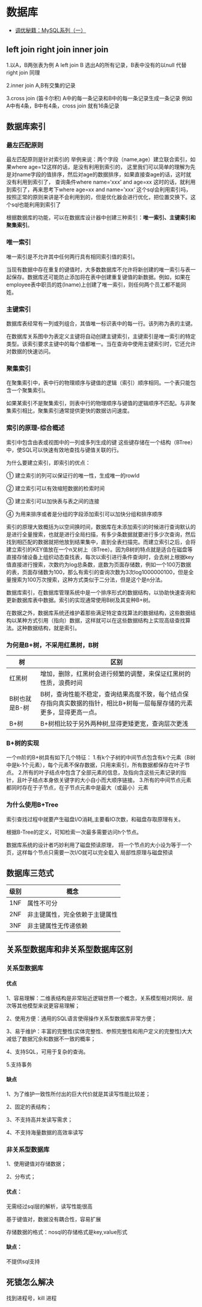# 数据库

- [调优秘籍：MySQL系列（一）](https://www.vnshu.com/article/2R90SI)

## left join right join inner join

1.以A，B两张表为例
A left join B
选出A的所有记录，B表中没有的以null 代替
right join 同理

2.inner join
A,B有交集的记录

3.cross join (笛卡尔积)
A中的每一条记录和B中的每一条记录生成一条记录
例如A中有4条，B中有4条，cross join 就有16条记录

## 数据库索引

### 最左匹配原则

最左匹配原则是针对索引的
举例来说：两个字段（name,age）建立联合索引，如果where age=12这样的话，是没有利用到索引的，
这里我们可以简单的理解为先是对name字段的值排序，然后对age的数据排序，如果直接查age的话，这时就没有利用到索引了，
查询条件where name=‘xxx’ and age=xx 这时的话，就利用到索引了，再来思考下where age=xx and name=’xxx‘ 这个sql会利用索引吗，
按照正常的原则来讲是不会利用到的，但是优化器会进行优化，把位置交换下。这个sql也能利用到索引了



根据数据库的功能，可以在数据库设计器中创建三种索引：**唯一索引、主键索引和聚集索引**。

### 唯一索引 

唯一索引是不允许其中任何两行具有相同索引值的索引。

当现有数据中存在重复的键值时，大多数数据库不允许将新创建的唯一索引与表一起保存。数据库还可能防止添加将在表中创建重复键值的新数据。例如，如果在employee表中职员的姓(lname)上创建了唯一索引，则任何两个员工都不能同姓。

### 主键索引

数据库表经常有一列或列组合，其值唯一标识表中的每一行。该列称为表的主键。

在数据库关系图中为表定义主键将自动创建主键索引，主键索引是唯一索引的特定类型。该索引要求主键中的每个值都唯一。当在查询中使用主键索引时，它还允许对数据的快速访问。

### 聚集索引

在聚集索引中，表中行的物理顺序与键值的逻辑（索引）顺序相同。一个表只能包含一个聚集索引。

如果某索引不是聚集索引，则表中行的物理顺序与键值的逻辑顺序不匹配。与非聚集索引相比，聚集索引通常提供更快的数据访问速度。

### 索引的原理-综合概述

索引中包含由表或视图中的一列或多列生成的键  这些键存储在一个结构（BTree）中，使SQL可以快速有效地查找与键值关联的行。

为什么要建立索引，即索引的优点：

① 建立索引的列可以保证行的唯一性，生成唯一的rowId

② 建立索引可以有效缩短数据的检索时间

③ 建立索引可以加快表与表之间的连接

④ 为用来排序或者是分组的字段添加索引可以加快分组和排序顺序

索引的原理大致概括为以空间换时间，数据库在未添加索引的时候进行查询默认的是进行全量搜索，也就是进行全局扫描，有多少条数据就要进行多少次查询，然后找到相匹配的数据就把他放到结果集中，直到全表扫描完。而建立索引之后，会将建立索引的KEY值放在一个n叉树上（BTree）。因为B树的特点就是适合在磁盘等直接存储设备上组织动态查找表，每次以索引进行条件查询时，会去树上根据key值直接进行搜索，次数约为log总条数，底数为页面存储数，例如一个100万数据的表，页面存储数为100，那么有索引的查询次数为3次log1000000100，但是全量搜索为100万次搜索，这种方式类似于二分法，但是这个是n分法。

数据库索引，在数据库管理系统中是一个排序形式的数据结构，以协助快速查询和更新数据库表中数据。索引的实现通常使用B树及其变种B+树。

在数据之外，数据库系统还维护着那些满足特定查找算法的数据结构，这些数据结构以某种方式引用（指向）数据，这样就可以在这些数据结构上实现高级查找算法。这种数据结构，就是索引。

### 为何是B+树，不采用红黑树，B树

| 树            | 区别                                                         |
| ------------- | ------------------------------------------------------------ |
| 红黑树        | 增加，删除，红黑树会进行频繁的调整，来保证红黑树的性质，浪费时间 |
| B树也就是B-树 | B树，查询性能不稳定，查询结果高度不致，每个结点保存指向真实数据的指针，相比B+树每一层每屋存储的元素更多，显得更高一点。 |
| B+树          | B+树相比较于另外两种树,显得更矮更宽，查询层次更浅            |

### B+树的实现

一个m阶的B+树具有如下几个特征：
1.有k个子树的中间节点包含有k个元素（B树中是k-1个元素），每个元素不保存数据，只用来索引，所有数据都保存在叶子节点。
2.所有的叶子结点中包含了全部元素的信息，及指向含这些元素记录的指针，且叶子结点本身依关键字的大小自小而大顺序链接。
3.所有的中间节点元素都同时存在于子节点，在子节点元素中是最大（或最小）元素

### 为什么使用B+Tree

索引查找过程中就要产生磁盘I/O消耗,主要看IO次数，和磁盘存取原理有关。 

根据B-Tree的定义，可知检索一次最多需要访问h个节点。

数据库系统的设计者巧妙利用了磁盘预读原理， 将一个节点的大小设为等于一个页，这样每个节点只需要一次I/O就可以完全载入 局部性原理与磁盘预读

## 数据库三范式

| 级别 | 概念                           |
| ---- | ------------------------------ |
| 1NF  | 属性不可分                     |
| 2NF  | 非主键属性，完全依赖于主键属性 |
| 3NF  | 非主键属性无传递依赖           |

## 关系型数据库和非关系型数据库区别

### 关系型数据库

#### 优点

1、容易理解：二维表结构是非常贴近逻辑世界一个概念，关系模型相对网状、层次等其他模型来说更容易理解；

2、使用方便：通用的SQL语言使得操作关系型数据库非常方便；

3、易于维护：丰富的完整性(实体完整性、参照完整性和用户定义的完整性)大大减低了数据冗余和数据不一致的概率；

4、支持SQL，可用于复杂的查询。

5.支持事务

#### 缺点

1、为了维护一致性所付出的巨大代价就是其读写性能比较差；

2、固定的表结构；

3、不支持高并发读写需求；

4、不支持海量数据的高效率读写

### 非关系型数据库

1、使用键值对存储数据；

2、分布式；

#### 优点：

无需经过sql层的解析，读写性能很高

基于键值对，数据没有耦合性，容易扩展

存储数据的格式：nosql的存储格式是key,value形式

#### 缺点：

不提供sql支持

## 死锁怎么解决

找到进程号，kill 进程

